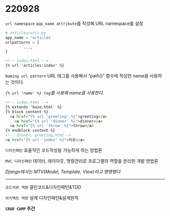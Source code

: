 # 220928

`url namespace` `app_name attribute`를 작성해 URL namespace를 설정

```python
# articles/urls.py
app_name = 'articles' 
urlpatterns = [
		..., 
]
```

```html
<!-- index.html -->
{% url 'articles:index' %}
```

`Naming url pattern`  URL 태그를 사용해서 “path()” 함수에 작성한 name을 사용하는 것이다.

*`{% url 'name' %} tag`를 사용해 name을 사용한다.*

```html
<!-- index.html -->
{% extends 'base.html' %}
{% block content %}
  <a href="{% url 'greeting' %}">greeting</a>
	<a href="{% url 'dinner' %}">dinner</a>
  <a href="{% url 'throw' %}">throw</a>
{% endblock content %}
<!-- dinner, greeting.html-->
<a href="{% url 'index' %}">뒤로</a>
```

`디자인패턴` 효율적인 코드작성을 가능하게 하는 방법론

`MVC 디자인패턴` 데이터, 레이아웃, 명령관리로 프로그램의 역할을 분리한 개발 방법론

*Django에서는 MTV(Model, Template, View)라고 명명했다.*

---

`코드리뷰 역량` 클린코드&디자인패턴&TDD

`아키텍트 역량` 설계 디자인패턴&설계원칙

**`CRUD CAMP` 주간**